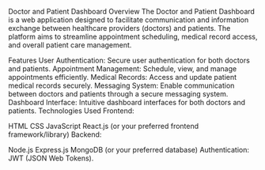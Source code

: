 Doctor and Patient Dashboard
Overview
The Doctor and Patient Dashboard is a web application designed to facilitate communication and information exchange between healthcare providers (doctors) and patients. The platform aims to streamline appointment scheduling, medical record access, and overall patient care management.

Features
User Authentication: Secure user authentication for both doctors and patients.
Appointment Management: Schedule, view, and manage appointments efficiently.
Medical Records: Access and update patient medical records securely.
Messaging System: Enable communication between doctors and patients through a secure messaging system.
Dashboard Interface: Intuitive dashboard interfaces for both doctors and patients.
Technologies Used
Frontend:

HTML
CSS
JavaScript
React.js (or your preferred frontend framework/library)
Backend:

Node.js
Express.js
MongoDB (or your preferred database)
Authentication: JWT (JSON Web Tokens).